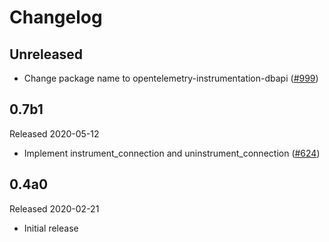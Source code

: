 # Changelog

## Unreleased

- Change package name to opentelemetry-instrumentation-dbapi
  ([#999](https://github.com/open-telemetry/opentelemetry-python/pull/999))

## 0.7b1

Released 2020-05-12

- Implement instrument_connection and uninstrument_connection ([#624](https://github.com/open-telemetry/opentelemetry-python/pull/624))

## 0.4a0

Released 2020-02-21

- Initial release